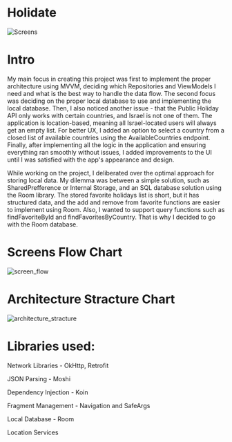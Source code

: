 # Holidate

![Screens](https://github.com/NicoleNikishenko/Holidate/assets/65169720/39eefb8f-78f1-432c-96b1-f3cb13426060)


# Intro

My main focus in creating this project was first to implement the proper architecture using MVVM, deciding which Repositories and ViewModels I need and what is the best way to handle the data flow.
The second focus was deciding on the proper local database to use and implementing the local database.
Then, I also noticed another issue - that the Public Holiday API only works with certain countries, and Israel is not one of them. The application is location-based, meaning all Israel-located users will always get an empty list. For better UX, I added an option to select a country from a closed list of available countries using the AvailableCountries endpoint.
Finally, after implementing all the logic in the application and ensuring everything ran smoothly without issues, I added improvements to the UI until I was satisfied with the app's appearance and design.

While working on the project, I deliberated over the optimal approach for storing local data. My dilemma was between a simple solution, such as SharedPrefference or Internal Storage, and an SQL database solution using the Room library. The stored favorite holidays list is short, but it has structured data, and the add and remove from favorite functions are easier to implement using Room. Also, I wanted to support query functions such as findFavoriteById and findFavoritesByCountry. That is why I decided to go with the Room database. 

# Screens Flow Chart 
  
![screen_flow](https://github.com/NicoleNikishenko/Holidate/assets/65169720/b630790f-443c-410f-8437-22e4bc656e48)


# Architecture Stracture Chart

![architecture_stracture](https://github.com/NicoleNikishenko/Holidate/assets/65169720/71264e33-6574-4f50-8707-80e71243b446)



# Libraries used:
Network Libraries - OkHttp, Retrofit

JSON Parsing - Moshi

Dependency Injection - Koin

Fragment Management - Navigation and SafeArgs

Local Database - Room

Location Services
